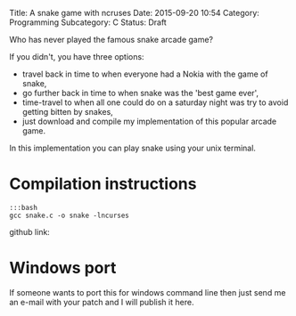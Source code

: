 Title: A snake game with ncruses
Date: 2015-09-20 10:54
Category: Programming
Subcategory: C
Status: Draft

Who has never played the famous snake arcade game?

If you didn't, you have three options:

+ travel back in time to when everyone had a Nokia with the game of snake,
+ go further back in time to when snake was the 'best game ever',
+ time-travel to when all one could do on a saturday night was try to avoid getting bitten by snakes,
+ just download and compile my implementation of this popular arcade game.

In this implementation you can play snake using your unix terminal.

Compilation instructions
=========================
    :::bash
    gcc snake.c -o snake -lncurses

github link:

Windows port
============
If someone wants to port this for windows command line then just send me an e-mail with your patch and I will publish it here.
